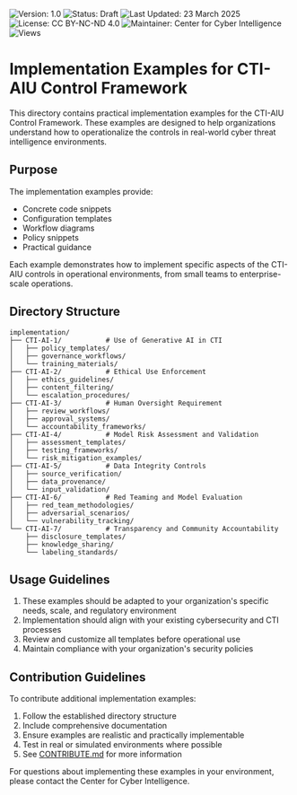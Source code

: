 ![Version: 1.0](https://img.shields.io/badge/Version-1.0-blue.svg)
![Status: Draft](https://img.shields.io/badge/Status-Draft-orange.svg)
![Last Updated: 23 March 2025](https://img.shields.io/badge/Last_Updated-23_March_2025-teal.svg)
![License: CC BY-NC-ND 4.0](https://img.shields.io/badge/License-CC_BY--NC--ND_4.0-lightgrey.svg)
![Maintainer: Center for Cyber Intelligence](https://img.shields.io/badge/Maintainer-Center_for_Cyber_Intelligence-darkblue.svg)
![Views](https://img.shields.io/github/watchers/centerforcyberintelligence/CTI-AIU?label=Views&style=social)

# Implementation Examples for CTI-AIU Control Framework

This directory contains practical implementation examples for the CTI-AIU Control Framework. These examples are designed to help organizations understand how to operationalize the controls in real-world cyber threat intelligence environments.

## Purpose

The implementation examples provide:
- Concrete code snippets
- Configuration templates
- Workflow diagrams
- Policy snippets
- Practical guidance

Each example demonstrates how to implement specific aspects of the CTI-AIU controls in operational environments, from small teams to enterprise-scale operations.

## Directory Structure

```
implementation/
├── CTI-AI-1/           # Use of Generative AI in CTI
│   ├── policy_templates/
│   ├── governance_workflows/
│   └── training_materials/
├── CTI-AI-2/           # Ethical Use Enforcement
│   ├── ethics_guidelines/
│   ├── content_filtering/
│   └── escalation_procedures/
├── CTI-AI-3/           # Human Oversight Requirement
│   ├── review_workflows/
│   ├── approval_systems/
│   └── accountability_frameworks/
├── CTI-AI-4/           # Model Risk Assessment and Validation
│   ├── assessment_templates/
│   ├── testing_frameworks/
│   └── risk_mitigation_examples/
├── CTI-AI-5/           # Data Integrity Controls
│   ├── source_verification/
│   ├── data_provenance/
│   └── input_validation/
├── CTI-AI-6/           # Red Teaming and Model Evaluation
│   ├── red_team_methodologies/
│   ├── adversarial_scenarios/
│   └── vulnerability_tracking/
└── CTI-AI-7/           # Transparency and Community Accountability
    ├── disclosure_templates/
    ├── knowledge_sharing/
    └── labeling_standards/
```

## Usage Guidelines

1. These examples should be adapted to your organization's specific needs, scale, and regulatory environment
2. Implementation should align with your existing cybersecurity and CTI processes
3. Review and customize all templates before operational use
4. Maintain compliance with your organization's security policies

## Contribution Guidelines

To contribute additional implementation examples:
1. Follow the established directory structure
2. Include comprehensive documentation
3. Ensure examples are realistic and practically implementable
4. Test in real or simulated environments where possible
5. See [CONTRIBUTE.md](../../CONTRIBUTE.md) for more information

For questions about implementing these examples in your environment, please contact the Center for Cyber Intelligence. 